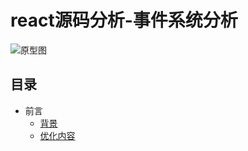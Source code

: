 # react源码分析-事件系统分析
![原型图](https://raw.githubusercontent.com/luke93h/git-blog/master/imgs/reactDom.png)

## 目录
- 前言
  - [背景](#背景)
  - [优化内容](#优化内容)